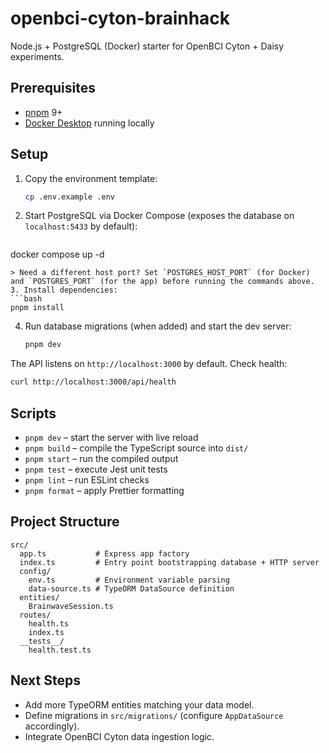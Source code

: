 # openbci-cyton-brainhack

Node.js + PostgreSQL (Docker) starter for OpenBCI Cyton + Daisy experiments.

## Prerequisites

- [pnpm](https://pnpm.io/) 9+
- [Docker Desktop](https://www.docker.com/products/docker-desktop/) running locally

## Setup

1. Copy the environment template:
   ```bash
   cp .env.example .env
   ```
2. Start PostgreSQL via Docker Compose (exposes the database on `localhost:5433` by default):
   ```bash
  docker compose up -d
   ```
  > Need a different host port? Set `POSTGRES_HOST_PORT` (for Docker) and `POSTGRES_PORT` (for the app) before running the commands above.
3. Install dependencies:
   ```bash
   pnpm install
   ```
4. Run database migrations (when added) and start the dev server:
   ```bash
   pnpm dev
   ```

The API listens on `http://localhost:3000` by default. Check health:
```bash
curl http://localhost:3000/api/health
```

## Scripts

- `pnpm dev` – start the server with live reload
- `pnpm build` – compile the TypeScript source into `dist/`
- `pnpm start` – run the compiled output
- `pnpm test` – execute Jest unit tests
- `pnpm lint` – run ESLint checks
- `pnpm format` – apply Prettier formatting

## Project Structure

```
src/
  app.ts           # Express app factory
  index.ts         # Entry point bootstrapping database + HTTP server
  config/
    env.ts         # Environment variable parsing
    data-source.ts # TypeORM DataSource definition
  entities/
    BrainwaveSession.ts
  routes/
    health.ts
    index.ts
  __tests__/
    health.test.ts
```

## Next Steps

- Add more TypeORM entities matching your data model.
- Define migrations in `src/migrations/` (configure `AppDataSource` accordingly).
- Integrate OpenBCI Cyton data ingestion logic.
